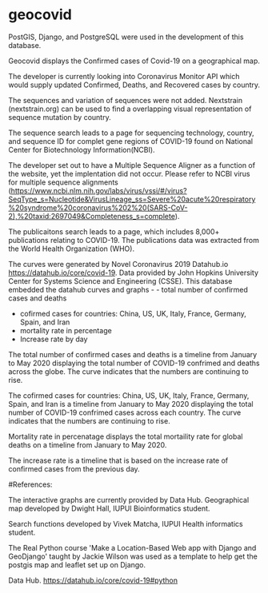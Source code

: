 # geocovid
PostGIS, Django, and PostgreSQL were used in the development of this database.  



Geocovid displays the Confirmed cases of Covid-19 on a geographical map.

The developer is currently looking into Coronavirus Monitor API which would supply updated Confirmed, Deaths, and Recovered cases by country.

The sequences and variation of sequences were not added.  Nextstrain (nextstrain.org) can be used to find a overlapping visual representation of sequence mutation by country.

The sequence search leads to a page for sequencing technology, country, and sequence ID for complet gene regions of COVID-19 found on National Center for Biotechnology Information(NCBI). 

The developer set out to have a Multiple Sequence Aligner as a function of the website, yet the implentation did not occur.  Please refer to NCBI virus for multiple sequence alignments (https://www.ncbi.nlm.nih.gov/labs/virus/vssi/#/virus?SeqType_s=Nucleotide&VirusLineage_ss=Severe%20acute%20respiratory%20syndrome%20coronavirus%202%20(SARS-CoV-2),%20taxid:2697049&Completeness_s=complete).

The publicaitons search leads to a page, which includes 8,000+ publications relating to COVID-19.  The publications data was extracted from the World Health Organization (WHO).

The curves were generated by Novel Coronavirus 2019 Datahub.io https://datahub.io/core/covid-19.  Data provided by John Hopkins University Center for Systems Science and Engineering (CSSE).  This database embedded the datahub curves and graphs - - total number of confirmed cases and deaths
- cofirmed cases for countries: China, US, UK, Italy, France, Germany, Spain, and Iran
- mortality rate in percentage
- Increase rate by day

The total number of confirmed cases and deaths is a timeline from January to May 2020 displaying the total number of COVID-19 confrimed and deaths across the globe.  The curve indicates that the numbers are continuing to rise.  

The cofirmed cases for countries: China, US, UK, Italy, France, Germany, Spain, and Iran is a timeline from January to May 2020 displaying the total number of COVID-19 confrimed cases across each country.  The curve indicates that the numbers are continuing to rise. 

Mortality rate in percenatage displays the total mortaility rate for global deaths on a timeline from January to May 2020.   

The increase rate is a timeline that is based on the increase rate of confirmed cases from the previous day.







#References:

The interactive graphs are currently provided by Data Hub.
Geographical map developed by Dwight Hall, IUPUI Bioinformatics student. 

Search functions developed by Vivek Matcha, IUPUI Health informatics student.

The Real Python course 'Make a Location-Based Web app with Django and GeoDjango' taught by Jackie Wilson was used as a template to help get the postgis map and leaflet set up on Django. 

Data Hub. https://datahub.io/core/covid-19#python

